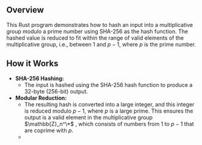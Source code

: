 ## Overview
This Rust program demonstrates how to hash an input into a multiplicative group modulo a prime number using SHA-256 as the hash function. The hashed value is reduced to fit within the range of valid elements of the multiplicative group, i.e., between 
$1$ and $p-1$, where $p$ is the prime number.
## How it Works
- **SHA-256 Hashing:**
   - The input is hashed using the SHA-256 hash function to produce a 32-byte (256-bit) output.
- **Modular Reduction:**
   - The resulting hash is converted into a large integer, and this integer is reduced modulo $p-1$, where $p$ is a large prime. This ensures the output is a valid element in the multiplicative group $\mathbb{Z}_n^\*$​ , which consists of numbers from $1$ to $p−1$ that are coprime with $p$.
   - 

